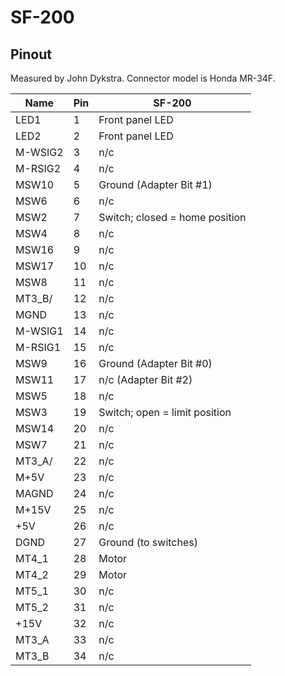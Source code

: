 
# SF-200

## Pinout

Measured by John Dykstra.  Connector model is Honda MR-34F.

| **Name** | **Pin** | **SF-200**                                                |
|----------|---------|-----------------------------------------------------------|
| LED1     | 1       | Front panel LED                                           |
| LED2     | 2       | Front panel LED                                           |
| M-WSIG2  | 3       | n/c                                                       |
| M-RSIG2  | 4       | n/c                                                       |
| MSW10    | 5       | Ground (Adapter Bit #1)                                   |
| MSW6     | 6       | n/c                                                       |
| MSW2     | 7       | Switch; closed = home position                            |
| MSW4     | 8       | n/c                                                       |
| MSW16    | 9       | n/c                                                       |
| MSW17    | 10      | n/c                                                       |
| MSW8     | 11      | n/c                                                       |
| MT3_B/   | 12      | n/c                                                       |
| MGND     | 13      | n/c                                                       |
| M-WSIG1  | 14      | n/c                                                       |
| M-RSIG1  | 15      | n/c                                                       |
| MSW9     | 16      | Ground (Adapter Bit #0)                                   |
| MSW11    | 17      | n/c (Adapter Bit #2)                                      |
| MSW5     | 18      | n/c                                                       |
| MSW3     | 19      | Switch; open = limit position                             |
| MSW14    | 20      | n/c                                                       |
| MSW7     | 21      | n/c                                                       |
| MT3_A/   | 22      | n/c                                                       |
| M+5V     | 23      | n/c                                                       |
| MAGND    | 24      | n/c                                                       |
| M+15V    | 25      | n/c                                                       |
| +5V      | 26      | n/c                                                       |
| DGND     | 27      | Ground (to switches)                                      |
| MT4_1    | 28      | Motor                                                     |
| MT4_2    | 29      | Motor                                                     |
| MT5_1    | 30      | n/c                                                       |
| MT5_2    | 31      | n/c                                                       |
| +15V     | 32      | n/c                                                       |
| MT3_A    | 33      | n/c                                                       |
| MT3_B    | 34      | n/c                                                       |
